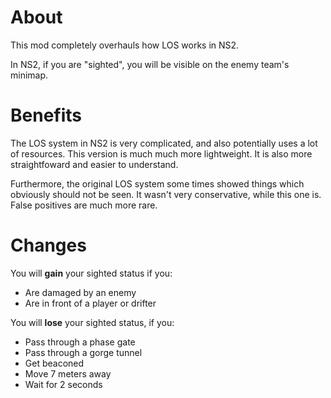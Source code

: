 # About
This mod completely overhauls how LOS works in NS2.

In NS2, if you are "sighted", you will be visible
on the enemy team's minimap.

# Benefits

The LOS system in NS2 is very complicated, and also potentially uses a lot of resources.
This version is much much more lightweight. It is also more straightfoward and easier to understand.

Furthermore, the original LOS system some times showed things which obviously should not be seen.
It wasn't very conservative, while this one is. False positives are much more rare.

# Changes

You will **gain** your sighted status if you:
 - Are damaged by an enemy
 - Are in front of a player or drifter

You will **lose** your sighted status, if you:
 - Pass through a phase gate
 - Pass through a gorge tunnel
 - Get beaconed
 - Move 7 meters away
 - Wait for 2 seconds
